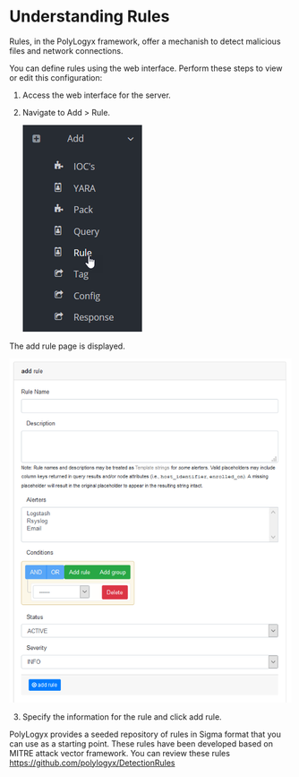 Understanding Rules
===============
Rules, in the PolyLogyx framework, offer a mechanish to detect malicious files and network connections.  

You can define rules using the web interface. Perform these steps to view or edit this configuration:
1. Access the web interface for the server.
2. Navigate to Add  > Rule.

     ![add_rule_menu](https://github.com/preetpoly/test/blob/pooja/add_rule_menu.png)

  The add rule page is displayed.

 ![add_rule_dialog](https://github.com/preetpoly/test/blob/pooja/add_rule_dialog.png)
 
 3. Specify the information for the rule and click add rule. 
 
 PolyLogyx provides a seeded repository of rules in Sigma format that you can use as a starting point. These rules have been developed based on MITRE attack vector framework. You can review these rules https://github.com/polylogyx/DetectionRules

 
